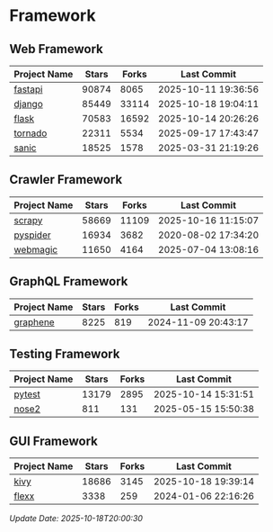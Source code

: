 # Framework

## Web Framework
| Project Name | Stars | Forks | Last Commit |
| ------------ | ----- | ----- | ----------- |
| [fastapi](https://github.com/fastapi/fastapi) | 90874 | 8065 | 2025-10-11 19:36:56 |
| [django](https://github.com/django/django) | 85449 | 33114 | 2025-10-18 19:04:11 |
| [flask](https://github.com/pallets/flask) | 70583 | 16592 | 2025-10-14 20:26:26 |
| [tornado](https://github.com/tornadoweb/tornado) | 22311 | 5534 | 2025-09-17 17:43:47 |
| [sanic](https://github.com/sanic-org/sanic) | 18525 | 1578 | 2025-03-31 21:19:26 |

## Crawler Framework
| Project Name | Stars | Forks | Last Commit |
| ------------ | ----- | ----- | ----------- |
| [scrapy](https://github.com/scrapy/scrapy) | 58669 | 11109 | 2025-10-16 11:15:07 |
| [pyspider](https://github.com/binux/pyspider) | 16934 | 3682 | 2020-08-02 17:34:20 |
| [webmagic](https://github.com/code4craft/webmagic) | 11650 | 4164 | 2025-07-04 13:08:16 |

## GraphQL Framework
| Project Name | Stars | Forks | Last Commit |
| ------------ | ----- | ----- | ----------- |
| [graphene](https://github.com/graphql-python/graphene) | 8225 | 819 | 2024-11-09 20:43:17 |

## Testing Framework
| Project Name | Stars | Forks | Last Commit |
| ------------ | ----- | ----- | ----------- |
| [pytest](https://github.com/pytest-dev/pytest) | 13179 | 2895 | 2025-10-14 15:31:51 |
| [nose2](https://github.com/nose-devs/nose2) | 811 | 131 | 2025-05-15 15:50:38 |

## GUI Framework
| Project Name | Stars | Forks | Last Commit |
| ------------ | ----- | ----- | ----------- |
| [kivy](https://github.com/kivy/kivy) | 18686 | 3145 | 2025-10-18 19:39:14 |
| [flexx](https://github.com/flexxui/flexx) | 3338 | 259 | 2024-01-06 22:16:26 |

*Update Date: 2025-10-18T20:00:30*